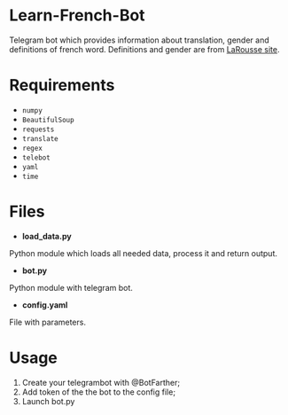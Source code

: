 # Learn-French-Bot
Telegram bot which provides information about translation, gender and definitions of french word. Definitions and gender are from [LaRousse site]('https://www.larousse.fr/dictionnaires/francais/').

# Requirements
- `numpy`
- `BeautifulSoup`
- `requests`
- `translate`
- `regex`
- `telebot`
- `yaml`
- `time`

# Files
- **load_data.py**

Python module which loads all needed data, process it and return output.

- **bot.py**

Python module with telegram bot.

- **config.yaml**

File with parameters.

# Usage
1) Create your telegrambot  with @BotFarther;
1) Add token of the the bot to the config file;
2) Launch bot.py
